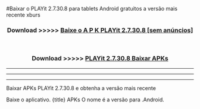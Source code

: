 #Baixar o PLAYit 2.7.30.8  para tablets Android gratuitos a versão mais recente xburs


<div align="center">
<h3>Download >>>>> <a href="https://pt-web.web.app/?pt= PLAYit 2.7.30.8">Baixe o A P K PLAYit 2.7.30.8 [sem anúncios]</a></h3><br>

<h3>Download >>>>> <a href="https://pt-web.web.app/?pt= PLAYit 2.7.30.8">PLAYit 2.7.30.8 Baixar APKs</a></h3>
</div>

----------------------------------------------------------

----------------------------------------------------------

----------------------------------------------------------

Baixar APKs PLAYit 2.7.30.8 e obtenha a versão mais recente

Baixe o aplicativo. {title} APKs O nome é a versão para .Android.


